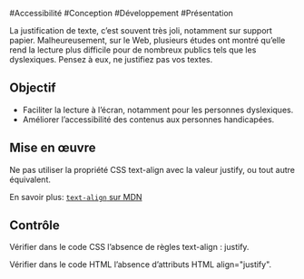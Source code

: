 
#Accessibilité #Conception #Développement #Présentation

La justification de texte, c’est souvent très joli, notamment sur support papier. Malheureusement, sur le Web, plusieurs études ont montré qu’elle rend la lecture plus difficile pour de nombreux publics tels que les dyslexiques. Pensez à eux, ne justifiez pas vos textes.


## Objectif

* Faciliter la lecture à l’écran, notamment pour les personnes dyslexiques.
* Améliorer l’accessibilité des contenus aux personnes handicapées.

## Mise en œuvre

Ne pas utiliser la propriété CSS text-align avec la valeur justify, ou tout autre équivalent.

En savoir plus: [`text-align` sur MDN](https://developer.mozilla.org/fr/docs/Web/CSS/text-align)

## Contrôle

Vérifier dans le code CSS l’absence de règles text-align : justify.

Vérifier dans le code HTML l’absence d’attributs HTML align="justify".

